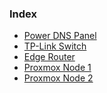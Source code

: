 ### Index 
- [Power DNS Panel](http://pdns.localnet)
- [TP-Link Switch](http://)
- [Edge Router](http://)
- [Proxmox Node 1]()
- [Proxmox Node 2]()
